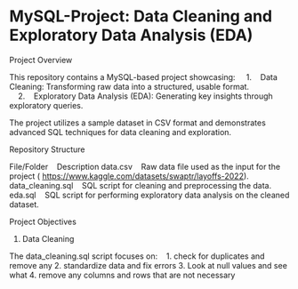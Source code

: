 # MySQL-Project: Data Cleaning and Exploratory Data Analysis (EDA)

Project Overview

This repository contains a MySQL-based project showcasing:
    1.    Data Cleaning: Transforming raw data into a structured, usable format.
    2.    Exploratory Data Analysis (EDA): Generating key insights through exploratory queries.

The project utilizes a sample dataset in CSV format and demonstrates advanced SQL techniques for data cleaning and exploration.

Repository Structure

File/Folder    Description
data.csv    Raw data file used as the input for the project ( https://www.kaggle.com/datasets/swaptr/layoffs-2022).
data_cleaning.sql    SQL script for cleaning and preprocessing the data.
eda.sql    SQL script for performing exploratory data analysis on the cleaned dataset.

Project Objectives

1. Data Cleaning

The data_cleaning.sql script focuses on:
   1. check for duplicates and remove any
   2. standardize data and fix errors
   3. Look at null values and see what 
   4. remove any columns and rows that are not necessary
